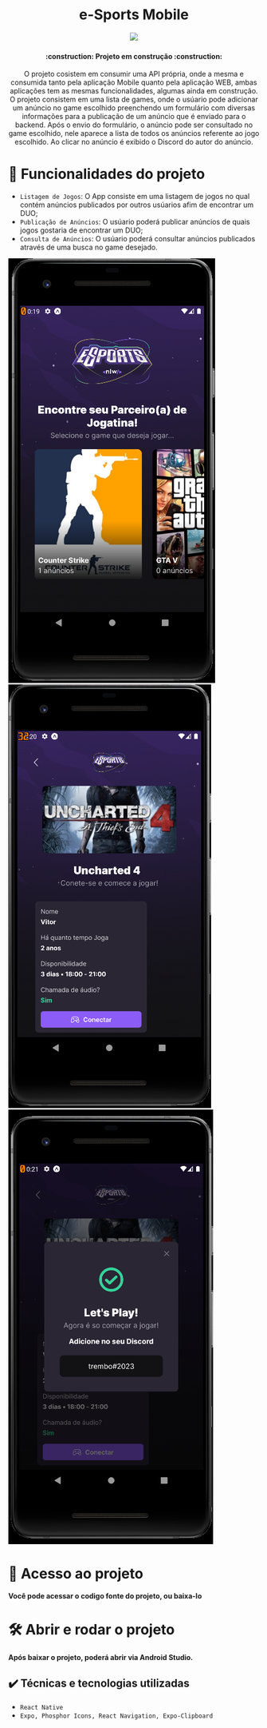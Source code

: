 <h1 align="center"> e-Sports Mobile </h1>

<p align="center">
<img src="http://img.shields.io/static/v1?label=STATUS&message=EM%20DESENVOLVIMENTO&color=GREEN&style=for-the-badge"/>
</p>

<h4 align="center"> 
    :construction:  Projeto em construção  :construction:
</h4>

<p align="center">
    O projeto cosistem em consumir uma API própria, onde a mesma e consumida tanto pela aplicação Mobile quanto pela aplicação WEB, ambas aplicações tem as mesmas funcionalidades, algumas ainda em construção.
    O projeto consistem em uma lista de games, onde o usúario pode adicionar um anúncio no game escolhido preenchendo um formulário com diversas informações para a publicação de um anúncio que é enviado para o backend. Após o envio do formulário, o anúncio pode ser consultado no game escolhido, nele aparece a lista de todos os anúncios referente ao jogo escolhido. Ao clicar no anúncio é exibido o Discord do autor do anúncio.
</p>

# :hammer: Funcionalidades do projeto

- `Listagem de Jogos`: O App consiste em uma listagem de jogos no qual contém anúncios publicados por outros usúarios afim de encontrar um DUO;
- `Publicação de Anúncios`: O usúario poderá publicar anúncios de quais jogos gostaria de encontrar um DUO;
- `Consulta de Anúncios`: O usúario poderá consultar anúncios publicados através de uma busca no game desejado.

<img src="./assets/redme/inicial.PNG" alt=""/>
<img src="./assets/redme/listAds.PNG" alt=""/>
<img src="./assets/redme/addUser.PNG" alt=""/>

# 📁 Acesso ao projeto
**Você pode acessar o codigo fonte do projeto, ou baixa-lo**

# 🛠️ Abrir e rodar o projeto

**Após baixar o projeto, poderá abrir via Android Studio.**

## ✔️ Técnicas e tecnologias utilizadas

- ``React Native``
- ``Expo, Phosphor Icons, React Navigation, Expo-Clipboard``

